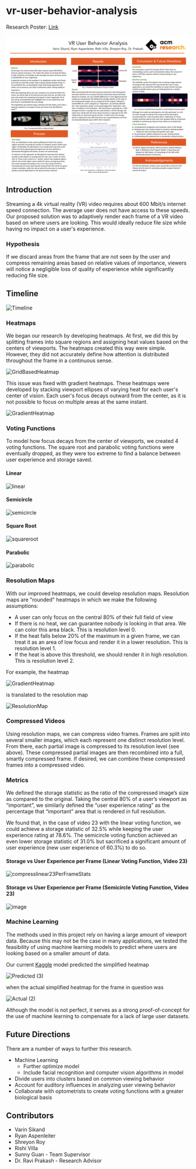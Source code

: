 # vr-user-behavior-analysis


Research Poster: [Link](https://raw.githubusercontent.com/ACM-Research/vr-user-behavior-analysis/main/ACM%20Research%20Poster%20-%20VR.pdf)

![Poster picture](https://github.com/ACM-Research/vr-user-behavior-analysis/blob/5c57497fe9c28c91c7e6b9b0f5d829128d4305f8/ACM%20Research%20Poster%20-%20VR.png)

## Introduction
Streaming a 4k virtual reality (VR) video requires about 600 Mbit/s internet speed connection. The average user does not have access to these speeds. Our proposed solution was to adaptively render each frame of a VR video based on where users are looking. This would ideally reduce file size while having no impact on a user's experience.

### Hypothesis
If we discard areas from the frame that are not seen by the user and compress remaining areas based on relative values of importance, viewers will notice a negligible loss of quality of experience while significantly reducing file size.

## Timeline

![Timeline](https://user-images.githubusercontent.com/26316298/116831271-d8186c00-ab73-11eb-95a5-8569c14f1d25.PNG)

### Heatmaps

We began our research by developing heatmaps. At first, we did this by splitting frames into square regions and assigning heat values based on the centers of viewports. The heatmaps created this way were simple. However, they did not accurately define how attention is distributed throughout the frame in a continuous sense.

![GridBasedHeatmap](https://user-images.githubusercontent.com/26316298/116834158-672c8080-ab82-11eb-9677-c6fa6de3558a.jpg)

This issue was fixed with gradient heatmaps. These heatmaps were developed by stacking viewport ellipses of varying heat for each user's center of vision. Each user's focus decays outward from the center, as it is not possible to focus on multiple areas at the same instant.

![GradientHeatmap](https://user-images.githubusercontent.com/26316298/116830958-5a079580-ab72-11eb-8b94-ae56af6392d0.png)

### Voting Functions

To model how focus decays from the center of viewports, we created 4 voting functions. The square root and parabolic voting functions were eventually dropped, as they were too extreme to find a balance between user experience and storage saved.

#### Linear
![linear](https://user-images.githubusercontent.com/26316298/116831167-51fc2580-ab73-11eb-962a-c58e2e87872f.png)

#### Semicircle

![semicircle](https://user-images.githubusercontent.com/26316298/116831224-9e476580-ab73-11eb-90c0-28fcd85a1a24.png)

#### Square Root

![squareroot](https://user-images.githubusercontent.com/26316298/116831238-ae5f4500-ab73-11eb-9cf1-3cb5444dffee.png)

#### Parabolic

![parabolic](https://user-images.githubusercontent.com/26316298/116831243-b6b78000-ab73-11eb-8f04-ca133e0ea386.png)

### Resolution Maps

With our improved heatmaps, we could develop resolution maps. Resolution maps are "rounded" heatmaps in which we make the following assumptions:
* A user can only focus on the central 80% of their full field of view
* If there is no heat, we can guarantee nobody is looking in that area. We can color this area black. This is resolution level 0.
* If the heat falls below 20% of the maximum in a given frame, we can treat it as an area of low focus and render it in a lower resolution. This is resolution level 1.
* If the heat is above this threshold, we should render it in high resolution. This is resolution level 2.

For example, the heatmap 

![GradientHeatmap](https://user-images.githubusercontent.com/26316298/116831497-650ff500-ab75-11eb-8faf-dca67e0e6a09.jpg)

is translated to the resolution map

![ResolutionMap](https://user-images.githubusercontent.com/26316298/116834163-70b5e880-ab82-11eb-9bcd-8f779c413a45.png)

### Compressed Videos

Using resolution maps, we can compress video frames. Frames are split into several smaller images, which each represent one distinct resolution level. From there, each partial image is compressed to its resolution level (see above). These compressed partial images are then recombined into a full, smartly compressed frame. If desired, we can combine these compressed frames into a compressed video.

### Metrics

We defined the storage statistic as the ratio of the compressed image’s size as compared to the original. Taking the central 80% of a user’s viewport as “important”, we similarly defined the “user experience rating” as the percentage that “important” area that is rendered in full resolution. 

We found that, in the case of video 23 with the linear voting function, we could achieve a storage statistic of 32.5% while keeping the user experience rating at 78.6%. The semicircle voting function achieved an even lower storage statistic of 31.0% but sacrificed a significant amount of user experience (new user experience of 60.3%) to do so. 

#### Storage vs User Experience per Frame (Linear Voting Function, Video 23)
![compresslinear23PerFrameStats](https://raw.githubusercontent.com/ACM-Research/vr-user-behavior-analysis/main/compresslinear23PerFrameStats.gif)

#### Storage vs User Experience per Frame (Semicircle Voting Function, Video 23)
![image](https://raw.githubusercontent.com/ACM-Research/vr-user-behavior-analysis/main/compresssemiCrcl23PerFrameStats.gif)

### Machine Learning

The methods used in this project rely on having a large amount of viewport data. Because this may not be the case in many applications, we tested the feasibility of using machine learning models to predict where users are looking based on a smaller amount of data.

Our current [Kaggle](https://www.kaggle.com/rishivilla/vr-user-analysis-model) model predicted the simplified heatmap

![Predicted (3)](https://user-images.githubusercontent.com/26316298/116834174-7e6b6e00-ab82-11eb-880c-9bec0cc45bbd.png)

when the actual simplified heatmap for the frame in question was

![Actual (2)](https://user-images.githubusercontent.com/26316298/116834176-83c8b880-ab82-11eb-8510-b2e82ddece51.png)

Although the model is not perfect, it serves as a strong proof-of-concept for the use of machine learning to compensate for a lack of large user datasets.

## Future Directions

There are a number of ways to further this research.
* Machine Learning
  * Further optimize model
  * Include facial recognition and computer vision algorithms in model
* Divide users into clusters based on common viewing behavior
* Account for auditory influences in analyzing user viewing behavior
* Collaborate with optometrists to create voting functions with a greater biological basis

## Contributors

* Varin Sikand
* Ryan Aspenleiter
* Shreyon Roy
* Rishi Villa 
* Sunny Guan - Team Supervisor
* Dr. Ravi Prakash - Research Advisor



